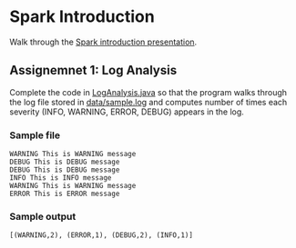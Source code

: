 # Spark Introduction
Walk through the [Spark introduction presentation](SparkIntroduction.pptx).

## Assignemnet 1: Log Analysis
 Complete the code in [LogAnalysis.java](src/main/java/com/ivolasek/sparkcourse/wordcount/LogAnalysis.java) so that
 the program walks through the log file stored in [data/sample.log](data/sample.log) and computes number of times each
 severity (INFO, WARNING, ERROR, DEBUG) appears in the log.

 ### Sample file
 ```
 WARNING This is WARNING message
 DEBUG This is DEBUG message
 DEBUG This is DEBUG message
 INFO This is INFO message
 WARNING This is WARNING message
 ERROR This is ERROR message
 ```

### Sample output
```
[(WARNING,2), (ERROR,1), (DEBUG,2), (INFO,1)]
```